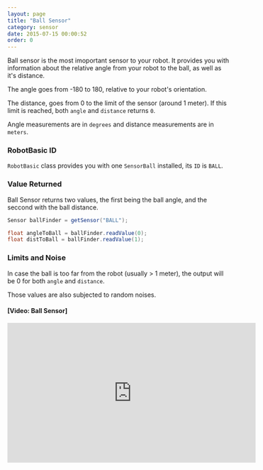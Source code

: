 ```yaml
---
layout: page
title: "Ball Sensor"
category: sensor
date: 2015-07-15 00:00:52
order: 0
---
```

Ball sensor is the most imoportant sensor to your robot. It provides you with information
about the relative angle from your robot to the ball, as well as it's distance.

The angle goes from -180 to 180, relative to your robot's orientation.

The distance, goes from 0 to the limit of the sensor (around 1 meter). If this limit is reached,
both `angle` and `distance` returns `0`.

Angle measurements are in `degrees` and distance measurements are in `meters`.

### RobotBasic ID

`RobotBasic` class provides you with one `SensorBall` installed, its `ID` is `BALL`.

### Value Returned

Ball Sensor returns two values, the first being the ball angle, and the seccond with the
ball distance.

```java
Sensor ballFinder = getSensor("BALL");

float angleToBall = ballFinder.readValue(0);
float distToBall = ballFinder.readValue(1);
```

### Limits and Noise

In case the ball is too far from the robot (usually > 1 meter), the output will be 0 for both
`angle` and `distance`.

Those values are also subjected to random noises.

#### [Video: Ball Sensor]
<iframe width="560" height="315" src="https://www.youtube.com/embed/BjIsj9V_vrg" frameborder="0" allowfullscreen></iframe>